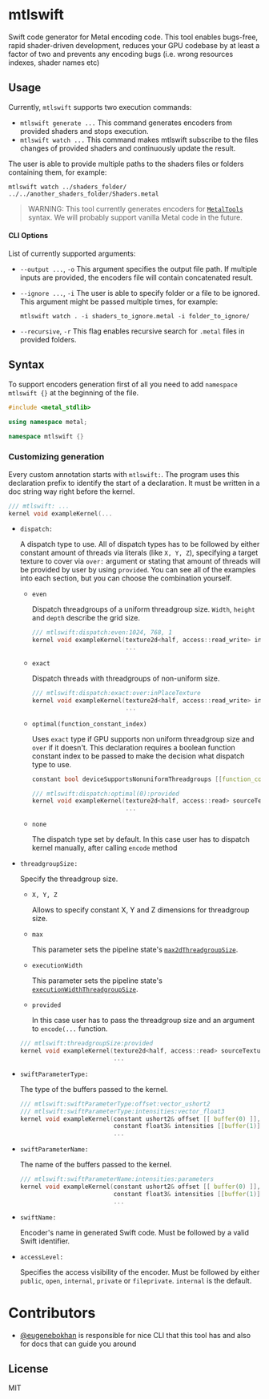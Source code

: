 # mtlswift

Swift code generator for Metal encoding code. This tool enables bugs-free, rapid shader-driven development, reduces your GPU codebase by at least a factor of two and prevents any encoding bugs (i.e. wrong resources indexes, shader names etc)

## Usage

Currently, `mtlswift` supports two execution commands:
* `mtlswift generate ...`
  This command generates encoders from provided shaders and stops execution.
* `mtlswift watch ...`
  This command makes mtlswift subscribe to the files changes of provided shaders and continuously update the result.

The user is able to provide multiple paths to the shaders files or folders containing them, for example:
```Shell
mtlswift watch ../shaders_folder/ ../../another_shaders_folder/Shaders.metal
```

> WARNING: This tool currently generates encoders for [`MetalTools`](https://github.com/computer-graphics-tools/metal-tools) syntax. We will probably support vanilla Metal code in the future.

#### CLI Options

List of currently supported arguments:
* `--output ...`, `-o`
  This argument specifies the output file path. If multiple inputs are provided, the encoders file will contain concatenated result.

* `--ignore ...`, `-i`
  The user is able to specify folder or a file to be ignored. This argument might be passed multiple times, for example:
  ```Shell
  mtlswift watch . -i shaders_to_ignore.metal -i folder_to_ignore/
  ```
* `--recursive`, `-r`
  This flag enables recursive search for `.metal` files in provided folders.

## Syntax

To support encoders generation first of all you need to add `namespace mtlswift {}` at the beginning of the file.

```C++
#include <metal_stdlib>

using namespace metal;

namespace mtlswift {}
```

### Customizing generation

Every custom annotation starts with `mtlswift:`. The program uses this declaration prefix to identify the start of a declaration. It must be written in a doc string way right before the kernel.
  
  ```C++
  /// mtlswift: ...
  kernel void exampleKernel(...
  ```

* `dispatch:`

  A dispatch type to use. All of dispatch types has to be followed by either constant amount of threads via literals (like `X, Y, Z`), specifying a target texture to cover via `over:` argument or stating that amount of threads will be provided by user by using `provided`. You can see all of the examples into each section, but you can choose the combination yourself.

  * `even`

    Dispatch threadgroups of a uniform threadgroup size. `Width`, `height` and `depth` describe the grid size.
    
    ```C++
    /// mtlswift:dispatch:even:1024, 768, 1
    kernel void exampleKernel(texture2d<half, access::read_write> inPlaceTexture [[ texture(0) ]],
                              ...
    ```

  * `exact`

    Dispatch threads with threadgroups of non-uniform size. 
    
    ```C++
    /// mtlswift:dispatch:exact:over:inPlaceTexture
    kernel void exampleKernel(texture2d<half, access::read_write> inPlaceTexture [[ texture(0) ]],
                              ...
    ```

  * `optimal(function_constant_index)`
    
    Uses `exact` type if GPU supports non uniform threadgroup size and `over` if it doesn't. This declaration requires a boolean function constant index to be passed to make the decision what dispatch type to use.
    
    ```C++
    constant bool deviceSupportsNonuniformThreadgroups [[function_constant(0)]];

    /// mtlswift:dispatch:optimal(0):provided
    kernel void exampleKernel(texture2d<half, access::read> sourceTexture [[ texture(0) ]],
                              ...
    ```
    
  * `none`
  
    The dispatch type set by default. In this case user has to dispatch kernel manually, after calling `encode` method

* `threadgroupSize:`

  Specify the threadgroup size.
  
  * `X, Y, Z`
  
    Allows to specify constant X, Y and Z dimensions for threadgroup size.
    
  * `max`
  
    This parameter sets the pipeline state's [`max2dThreadgroupSize`](https://swiftpackageindex.com/computer-graphics-tools/metal-tools/main/documentation/metaltools/metal-swift.module.extension/mtlcomputepipelinestate/max2dthreadgroupsize).
    
  * `executionWidth`
  
    This parameter sets the pipeline state's [`executionWidthThreadgroupSize`](https://swiftpackageindex.com/computer-graphics-tools/metal-tools/main/documentation/metaltools/metal-swift.module.extension/mtlcomputepipelinestate/executionwidththreadgroupsize).
    
  * `provided`
  
    In this case user has to pass the threadgroup size and an argument to `encode(...` function.

  ```C++
  /// mtlswift:threadgroupSize:provided
  kernel void exampleKernel(texture2d<half, access::read> sourceTexture [[ texture(0) ]],
                            ...
  ```

* `swiftParameterType:`

  The type of the buffers passed to the kernel.

  ```C++
  /// mtlswift:swiftParameterType:offset:vector_ushort2
  /// mtlswift:swiftParameterType:intensities:vector_float3
  kernel void exampleKernel(constant ushort2& offset [[ buffer(0) ]],
                            constant float3& intensities [[buffer(1)]],
                            ...
  ```
* `swiftParameterName:`

  The name of the buffers passed to the kernel.

  ```C++
  /// mtlswift:swiftParameterName:intensities:parameters
  kernel void exampleKernel(constant ushort2& offset [[ buffer(0) ]],
                            constant float3& intensities [[buffer(1)]],
                            ...
  ```
* `swiftName:`

   Encoder's name in generated Swift code. Must be followed by a valid Swift identifier.
   
* `accessLevel:`

   Specifies the access visibility of the encoder. Must be followed by either `public`, `open`, `internal`, `private` or `fileprivate`. `internal` is the default.

# Contributors 

* [@eugenebokhan](https://github.com/eugenebokhan) is responsible for nice CLI that this tool has and also for docs that can guide you around

## License

 MIT
